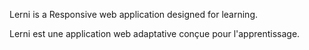 Lerni is a Responsive web application designed for learning.

Lerni est une application web adaptative conçue pour l'apprentissage.
